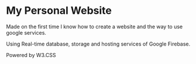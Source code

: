 # My Personal Website

Made on the first time I know how to create a website and the way to use google services.

Using Real-time database, storage and hosting services of Google Firebase.

Powered by W3.CSS
